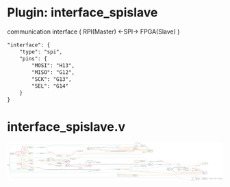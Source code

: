 # Plugin: interface_spislave

communication interface ( RPI(Master) <-SPI-> FPGA(Slave) )

```
"interface": {
    "type": "spi",
    "pins": {
        "MOSI": "H13",
        "MISO": "G12",
        "SCK": "G13",
        "SEL": "G14"
    }
}
```

# interface_spislave.v
![graphviz](./interface_spislave.svg)

